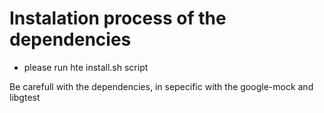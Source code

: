# Instalation process of the dependencies

- please run hte install.sh script

Be carefull with the dependencies, in sepecific with the google-mock and libgtest
